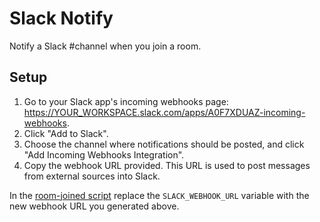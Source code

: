 # Slack Notify

Notify a Slack #channel when you join a room.

## Setup

1. Go to your Slack app's incoming webhooks page: https://YOUR_WORKSPACE.slack.com/apps/A0F7XDUAZ-incoming-webhooks.
2. Click "Add to Slack".
3. Choose the channel where notifications should be posted, and click "Add Incoming Webhooks Integration".
4. Copy the webhook URL provided. This URL is used to post messages from external sources into Slack.

In the [room-joined script](./room-joined) replace the `SLACK_WEBHOOK_URL` variable with the new webhook URL you generated above.

